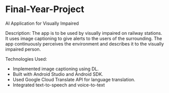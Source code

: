 # Final-Year-Project

AI Application for Visually Impaired

Description:
The app is to be used by visually impaired on railway stations. It uses image captioning to give alerts to the users of the surrounding. The app continuously perceives the environment and describes it to the visually impaired person.
 
Technologies Used:
* Implemented image captioning using DL. 
* Built with Android Studio and Android SDK.
* Used Google Cloud Translate API for language translation.
* Integrated text-to-speech and voice-to-text
